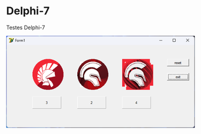 # Delphi-7
Testes Delphi-7 

![img](https://github.com/Azuma06/Delphi-7/blob/main/Project2/image.png?raw=true)
